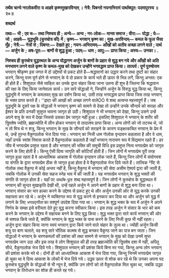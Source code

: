 **तथैव चान्ये नरलोकवीरा** **य आहवे कृष्णमुखारविन्दम् ।** **नेत्रै: पिबन्तो नयनाभिरामं** **पार्थाषपूत: पदमापुरस्य ॥ २०॥** 

**शब्दार्थ** 

**तथा—** **भी** **; एव च—** **तथा निश्चय ही** **; अन्ये—** **अन्य** **; नर-लोक—** **मानव समाज** **; वीरा:—** **योद्धा** **; ये—** **जो** **; आहवे—** **युद्धभूमि** **(कुरुक्षेत्र की) में** **; कृष्ण—** **भगवान् कृष्ण का** **; मुख-अरविन्दम्—** **कमल के फूल जैसा मुँह** **; नेत्रै:—** **नेत्रों से** **; पिबन्त:—** **देखते** **हुए** **; नयन-अभिरामम्—** **आँखों को अतीव अच्छा लगने वाले** **; पार्थ—** **अर्जुन के** **; अष-पूत:—** **बाणों से शुद्ध हुआ** **; पदम्—** **धाम** **; आपु:—** **प्राप्त किया** **; अस्य—** **उनका।** **.** 

**निश्चय ही कुरुक्षेत्र युद्धस्थल के अन्य योद्धागण अर्जुन के बाणों के प्रहार से शुद्ध बन गये** **और आँखों को अति मनभावन लगने वाले कृष्ण के कमल-मुख को देखकर उन्होंने भगवद्धाम** **प्राप्त किया।** **तात्पर्य : पूर्ण पुरुषोत्तम** भगवान् श्रीकृष्ण इस जगत में दो उद्देश्यों से प्रकट होते हैं—श्रद्धावानों का उद्धार करने तथा दुष्टों का संहार करने, किन्तु परम पूर्ण होने से भगवान् के ये दो प्रकार के कार्य भले ही ऊपर से भिन्न लगें, किन्तु अन्तत: एक ही होते हैं। शिशुपाल जैसे व्यकि्त का उनके द्वारा संहार किया जाना उतना ही शुभ है जितना कि श्रद्धावान की रक्षा के लिए किया जानेवाला कार्य। उन सारे योद्धाओं ने, जिन्होंने अर्जुन के विरुद्ध युद्ध किया था, किन्तु युद्धभूमि में भगवान् के कमलवत् मुख का दर्शन किया था, उसी तरह भगवद्धाम प्राप्त किया जिस तरह भगवान् के भक्त प्राप्त करते हैं। ''द्रष्टा की आखों को अच्छा लगने वालेÓÓ ये शब्द अत्यन्त महत्त्वपूर्ण हैं। जब युद्धभूमि के दूसरे पक्ष के योद्धाओं ने भगवान् कृष्ण को सामने से देखा तो उन्होंने उनके सौन्दर्य को सराहा और ईश्वर के प्रति उनकी सुसुप्त भावना जागृत हो उठी। शिशुपाल ने भी भगवान् को देखा, किन्तु उसने उन्हें अपने शत्रु के रूप में देखा जिससे उसका प्रेम जागृत नहीं हुआ। इसलिए शिशुपाल ने भगवान् के शरीर की निॢवशेष ज्योति, ब्रह्मज्योति में लीन होकर भगवान् से तादात्श्य प्राप्त किया। अन्य लोगों को जो तटस्थ थे, जो न तो मित्र थे न शत्रु, किन्तु भगवान् के मुख के सौन्दर्य को सराहने के कारण यङ्क्षत्कचित भगवान् के प्रेम में थे, उन्हें तुरन्त वैकुण्ठलोक भेज दिया गया। भगवान् का निजी धाम गोलोक वृन्दावन कहलाता है और वे धाम, जहाँ उनके स्वांश निवास करते हैं वैकुण्ठलोक कहलाते हैं जहाँ भगवान् नारायण रूप में विद्यमान रहते हैं। हर जीव में भगवत्प्रेम प्रसुप्त रहता है और भगवान् की भक्ति की समूची विधि इस प्रसुप्त नित्य भगवत्प्रेम को जागृत करने के लिए होती है। किन्तु ऐसी दिव्य जागृति की कोटियाँ होती हैं। जिन लोगों में भगवत्प्रेम पूरी तरह जागृत हुआ रहता है वे आध्यात्मिक आकाश में गोलोक वृन्दावन लोक जाते हैं, किन्तु जिन लोगों में संयोगवश या संगति के द्वारा भगवत्प्रेम ठीक से जागृत हुआ होता है वे वैकुण्ठलोक भेज दिये जाते हैं। तात्विक ²ष्टि से गोलोक तथा वैकुण्ठ में कोई अन्तर नहीं है, किन्तु वैकुण्ठ में भगवान् की सेवा असीम ऐश्वर्य द्वारा की जाती है, जबकि गोलोक में उनकी सेवा सहज स्नेह भाव में की जाती है। यह भगवत्प्रेम भगवान् के शुद्ध भक्तों की संगति से जागृत होता है। यहाँ पर *पार्थाष-पूत:* शब्द महत्त्वपूर्ण है। जिन लोगों ने कुरुक्षेत्र के युद्धस्थल में भगवान् की सुन्दर मुखाकृति देखी थी, उन्हें पहले अर्जुन ने अपने बाणों के प्रहार से शुद्ध बना दिया था। भगवान् संसार का भार हल्का करने के उद्देश्य से प्रकट हुए थे और अर्जुन उनकी ओर से युद्ध करके उनकी सहायता कर रहे थे। अर्जुन ने व्यक्तिगत रूप से युद्ध करने से इनकार कर दिया था और अर्जुन को युद्ध में लगाने के लिए *भगवद्गीता* का सश्पूर्ण उपदेश दिया गया था। भगवान् के शुद्ध भक्त के रूप में अर्जुन ने अपने निर्णय के समक्ष इसे वरीयता देते हुए युद्ध करना स्वीकार किया। इस तरह अर्जुन ने संसार के भार को कम करने के भगवान् के उद्देश्य में सहायक बनने के लिए युद्ध किया। शुद्ध भक्त द्वारा सारे कार्य भगवान् की ओर से सश्पन्न किये जाते हैं, क्योंकि भगवान् के शुद्ध भक्त के पास करने के लिए निजी कुछ भी नहीं रहता। अर्जुन द्वारा संहार किया जाना स्वयं भगवान् द्वारा किये जाने वाले संहार के तुल्य था। ज्योंही अर्जुन किसी शत्रु पर बाण चलाते, वह शत्रु सारे भौतिक कल्मष से शुद्ध बनकर वैकुण्ठ जाने का पात्र बन जाता। जिन योद्धाओं ने भगवान् के चरणकमलों की प्रशंसा की तथा सामने से भगवान् के मुख को देखा उनमें सुप्त भगवत्प्रेम जाग उठा और इस तरह वे लोग शिशुपाल की ही तरह ब्रह्मज्योति की निॢवशेष दशा में नहीं, अपितु सीधे, वैकुण्ठलोक भेज दिये गये। शिशुपाल भगवान् की प्रशंसा किये बिना मर गया, किन्तु अन्य लोग भगवान् की प्रशंसा करके मरे थे। दोनों ही को आध्यात्मिक आकाश में भेज दिया गया, किन्तु जिनमें भगवत्प्रेम जागृत हो चुका था वे दिव्य आकाश के लोकों में भेज दिये गये। उद्धव ऊपर से शोक कर रहे थे कि उनका अपना पद कुरुक्षेत्र युद्धभूमि के योद्धाओं से भी न्यून है, क्योंकि उन लोगों को तो वैकुण्ठलोक मिल चुका था, जबकि उद्धव भगवान् के तिरोधान का शोक ही करते रह गये।  